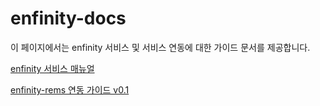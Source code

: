 # enfinity-docs

이 페이지에서는 enfinity 서비스 및 서비스 연동에 대한 가이드 문서를 제공합니다.

[enfinity 서비스 매뉴얼]()

[enfinity-rems 연동 가이드 v0.1](./guide/device.html)

